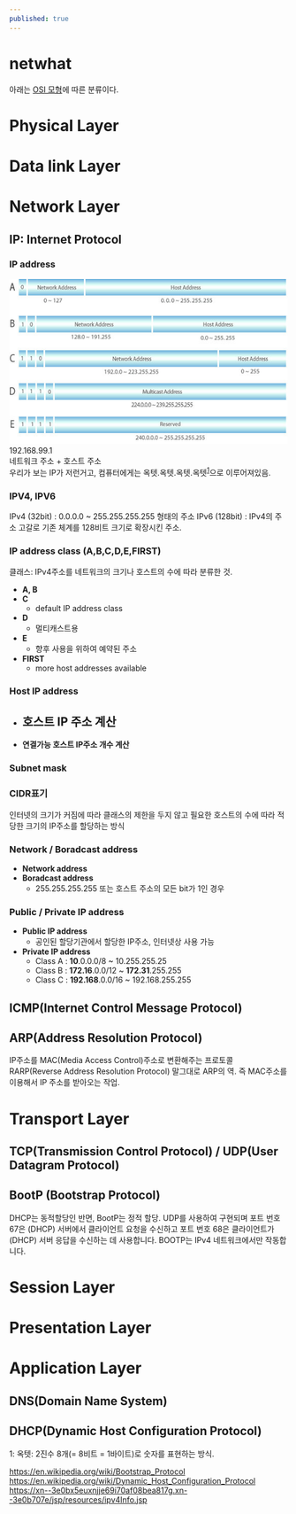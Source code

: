 ```yaml
---
published: true
---
```


# netwhat
아래는 [OSI 모형](https://yeosong-00.github.io/42wiki/OSI-model)에 따른 분류이다.

# Physical Layer
# Data link Layer
# Network Layer
## IP: Internet Protocol
### IP address
![Pic](ipv4.jpg)
192.168.99.1<br>
네트워크 주소 + 호스트 주소<br>
우리가 보는 IP가 저런거고, 컴퓨터에게는 옥텟.옥텟.옥텟.옥텟<sup>[1](#footnote_1)</sup>으로 이루어져있음.
### IPV4, IPV6
IPv4 (32bit) : 0.0.0.0 ~ 255.255.255.255 형태의 주소
IPv6 (128bit) :  IPv4의 주소 고갈로 기존 체계를 128비트 크기로 확장시킨 주소.
### IP address class (A,B,C,D,E,FIRST)
클래스: IPv4주소를 네트워크의 크기나 호스트의 수에 따라 분류한 것.
* **A, B**
* **C**
    - default IP address class
* **D**
    - 멀티캐스트용
* **E**
    - 향후 사용을 위하여 예약된 주소
* **FIRST**
    - more host addresses available
### Host IP address
* **호스트 IP 주소 계산**
    - 
* **연결가능 호스트 IP주소 개수 계산**
### Subnet mask
### CIDR표기
인터넷의 크기가 커짐에 따라 클래스의 제한을 두지 않고
필요한 호스트의 수에 따라 적당한 크기의 IP주소를 할당하는 방식
### Network / Boradcast address
* **Network address**
* **Boradcast address**
    - 255.255.255.255 또는 호스트 주소의 모든 bit가 1인 경우
### Public / Private IP address
* **Public IP address**
    - 공인된 할당기관에서 할당한 IP주소, 인터넷상 사용 가능
* **Private IP address**
    - Class A : **10**.0.0.0/8 ~ 10.255.255.25
    - Class B : **172.16**.0.0/12 ~ **172.31**.255.255
    - Class C : **192.168**.0.0/16 ~ 192.168.255.255

## ICMP(Internet Control Message Protocol)

## ARP(Address Resolution Protocol)
IP주소를 MAC(Media Access Control)주소로 변환해주는 프로토콜
RARP(Reverse Address Resolution Protocol)
말그대로 ARP의 역. 즉 MAC주소를 이용해서 IP 주소를 받아오는 작업.

# Transport Layer
## TCP(Transmission Control Protocol) / UDP(User Datagram Protocol)
## BootP (Bootstrap Protocol)
DHCP는 동적할당인 반면, BootP는 정적 할당.
UDP를 사용하여 구현되며 포트 번호 67은 (DHCP) 서버에서 클라이언트 요청을 수신하고
포트 번호 68은 클라이언트가 (DHCP) 서버 응답을 수신하는 데 사용합니다.
BOOTP는 IPv4 네트워크에서만 작동합니다.
# Session Layer

# Presentation Layer

# Application Layer 
## DNS(Domain Name System)
## DHCP(Dynamic Host Configuration Protocol)

<a name="footnote_1">1</a>: 옥텟: 2진수 8개(= 8비트 = 1바이트)로 숫자를 표현하는 방식.

https://en.wikipedia.org/wiki/Bootstrap_Protocol
https://en.wikipedia.org/wiki/Dynamic_Host_Configuration_Protocol
https://xn--3e0bx5euxnjje69i70af08bea817g.xn--3e0b707e/jsp/resources/ipv4Info.jsp
